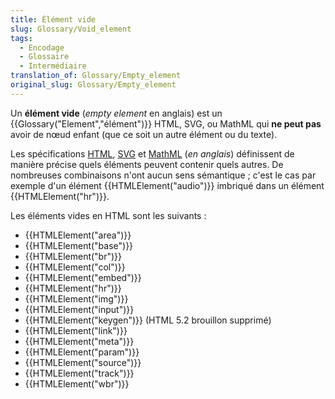 ```yaml
---
title: Élément vide
slug: Glossary/Void_element
tags:
  - Encodage
  - Glossaire
  - Intermédiaire
translation_of: Glossary/Empty_element
original_slug: Glossary/Empty_element
---
```

Un **élément vide** (_empty element_ en anglais) est un {{Glossary("Element","élément")}} HTML, SVG, ou MathML qui **ne peut pas** avoir de nœud enfant (que ce soit un autre élément ou du texte).

Les spécifications [HTML](http://www.w3.org/html/wg/drafts/html/CR/), [SVG](http://www.w3.org/TR/SVG2/) et [MathML](http://www.w3.org/Math/draft-spec/) (_en anglais_) définissent de manière précise quels éléments peuvent contenir quels autres. De nombreuses combinaisons n'ont aucun sens sémantique ; c'est le cas par exemple d'un élément {{HTMLElement("audio")}} imbriqué dans un élément {{HTMLElement("hr")}}.

Les éléments vides en HTML sont les suivants :

- {{HTMLElement("area")}}
- {{HTMLElement("base")}}
- {{HTMLElement("br")}}
- {{HTMLElement("col")}}
- {{HTMLElement("embed")}}
- {{HTMLElement("hr")}}
- {{HTMLElement("img")}}
- {{HTMLElement("input")}}
- {{HTMLElement("keygen")}} (HTML 5.2 brouillon supprimé)
- {{HTMLElement("link")}}
- {{HTMLElement("meta")}}
- {{HTMLElement("param")}}
- {{HTMLElement("source")}}
- {{HTMLElement("track")}}
- {{HTMLElement("wbr")}}
